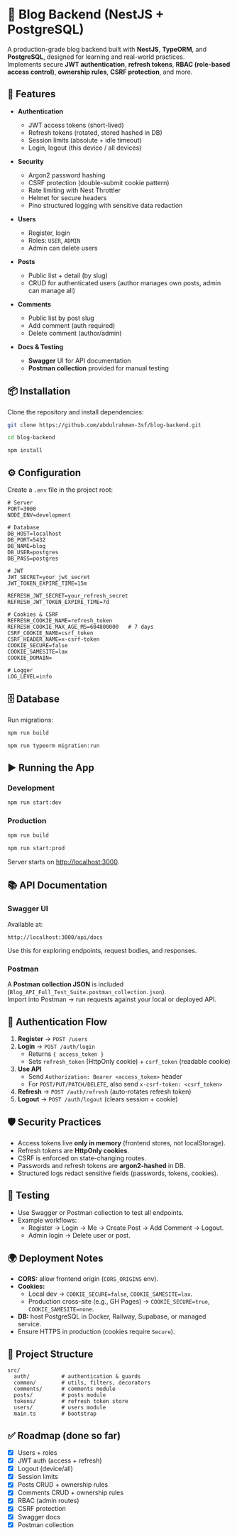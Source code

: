 # 📝 Blog Backend (NestJS + PostgreSQL)

A production-grade blog backend built with **NestJS**, **TypeORM**, and **PostgreSQL**, designed for learning and real-world practices.  
Implements secure **JWT authentication**, **refresh tokens**, **RBAC (role-based access control)**, **ownership rules**, **CSRF protection**, and more.

## 🚀 Features

- **Authentication**
  - JWT access tokens (short-lived)
  - Refresh tokens (rotated, stored hashed in DB)
  - Session limits (absolute + idle timeout)
  - Login, logout (this device / all devices)

- **Security**
  - Argon2 password hashing
  - CSRF protection (double-submit cookie pattern)
  - Rate limiting with Nest Throttler
  - Helmet for secure headers
  - Pino structured logging with sensitive data redaction

- **Users**
  - Register, login
  - Roles: `USER`, `ADMIN`
  - Admin can delete users

- **Posts**
  - Public list + detail (by slug)
  - CRUD for authenticated users (author manages own posts, admin can manage all)

- **Comments**
  - Public list by post slug
  - Add comment (auth required)
  - Delete comment (author/admin)

- **Docs & Testing**
  - **Swagger** UI for API documentation
  - **Postman collection** provided for manual testing

## 📦 Installation

Clone the repository and install dependencies:

```bash
git clone https://github.com/abdulrahman-3sf/blog-backend.git

cd blog-backend

npm install
```

## ⚙️ Configuration

Create a `.env` file in the project root:

```env
# Server
PORT=3000
NODE_ENV=development

# Database
DB_HOST=localhost
DB_PORT=5432
DB_NAME=blog
DB_USER=postgres
DB_PASS=postgres

# JWT
JWT_SECRET=your_jwt_secret
JWT_TOKEN_EXPIRE_TIME=15m

REFRESH_JWT_SECRET=your_refresh_secret
REFRESH_JWT_TOKEN_EXPIRE_TIME=7d

# Cookies & CSRF
REFRESH_COOKIE_NAME=refresh_token
REFRESH_COOKIE_MAX_AGE_MS=604800000   # 7 days
CSRF_COOKIE_NAME=csrf_token
CSRF_HEADER_NAME=x-csrf-token
COOKIE_SECURE=false
COOKIE_SAMESITE=lax
COOKIE_DOMAIN=

# Logger
LOG_LEVEL=info
```

## 🗄️ Database

Run migrations:

```bash
npm run build

npm run typeorm migration:run
```

## ▶️ Running the App

### Development

```bash
npm run start:dev
```

### Production

```bash
npm run build

npm run start:prod
```

Server starts on [http://localhost:3000](http://localhost:3000).

## 📚 API Documentation

### Swagger UI

Available at:

```
http://localhost:3000/api/docs
```

Use this for exploring endpoints, request bodies, and responses.

### Postman

A **Postman collection JSON** is included (`Blog_API_Full_Test_Suite.postman_collection.json`).  
Import into Postman → run requests against your local or deployed API.

## 🔑 Authentication Flow

1. **Register** → `POST /users`
2. **Login** → `POST /auth/login`
   - Returns `{ access_token }`
   - Sets `refresh_token` (HttpOnly cookie) + `csrf_token` (readable cookie)
3. **Use API**
   - Send `Authorization: Bearer <access_token>` header
   - For `POST/PUT/PATCH/DELETE`, also send `x-csrf-token: <csrf_token>`
4. **Refresh** → `POST /auth/refresh` (auto-rotates refresh token)
5. **Logout** → `POST /auth/logout` (clears session + cookie)

## 🛡️ Security Practices

- Access tokens live **only in memory** (frontend stores, not localStorage).
- Refresh tokens are **HttpOnly cookies**.
- CSRF is enforced on state-changing routes.
- Passwords and refresh tokens are **argon2-hashed** in DB.
- Structured logs redact sensitive fields (passwords, tokens, cookies).

## 🧪 Testing

- Use Swagger or Postman collection to test all endpoints.
- Example workflows:
  - Register → Login → Me → Create Post → Add Comment → Logout.
  - Admin login → Delete user or post.

## 🌍 Deployment Notes

- **CORS:** allow frontend origin (`CORS_ORIGINS` env).
- **Cookies:**
  - Local dev → `COOKIE_SECURE=false`, `COOKIE_SAMESITE=lax`.
  - Production cross-site (e.g., GH Pages) → `COOKIE_SECURE=true`, `COOKIE_SAMESITE=none`.
- **DB:** host PostgreSQL in Docker, Railway, Supabase, or managed service.
- Ensure HTTPS in production (cookies require `Secure`).

## 📂 Project Structure

```
src/
  auth/          # authentication & guards
  common/        # utils, filters, decorators
  comments/      # comments module
  posts/         # posts module
  tokens/        # refresh token store
  users/         # users module
  main.ts        # bootstrap
```

## ✅ Roadmap (done so far)

- [x] Users + roles
- [x] JWT auth (access + refresh)
- [x] Logout (device/all)
- [x] Session limits
- [x] Posts CRUD + ownership rules
- [x] Comments CRUD + ownership rules
- [x] RBAC (admin routes)
- [x] CSRF protection
- [x] Swagger docs
- [x] Postman collection
